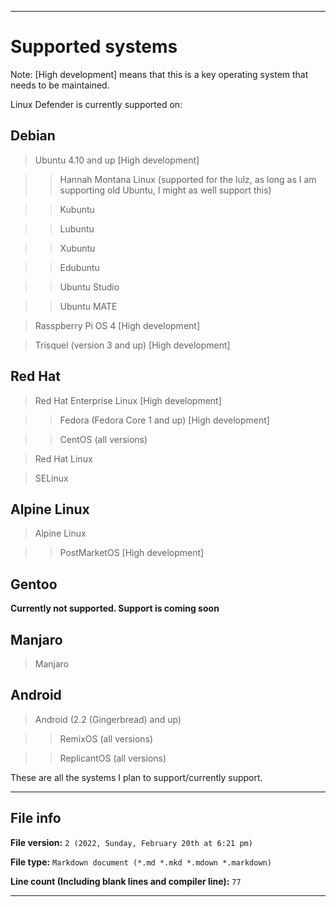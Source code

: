 
***

# Supported systems

Note: [High development] means that this is a key operating system that needs to be maintained.

Linux Defender is currently supported on:

## Debian

> Ubuntu 4.10 and up [High development]

> > Hannah Montana Linux (supported for the lulz, as long as I am supporting old Ubuntu, I might as well support this)

> > Kubuntu 

> > Lubuntu

> > Xubuntu

> > Edubuntu

> > Ubuntu Studio

> > Ubuntu MATE

> Rasspberry Pi OS 4 [High development]

> Trisquel (version 3 and up) [High development]

## Red Hat

> Red Hat Enterprise Linux [High development]

> > Fedora (Fedora Core 1 and up) [High development]

> > CentOS (all versions)

> Red Hat Linux

> SELinux

## Alpine Linux

> Alpine Linux

> > PostMarketOS [High development]

## Gentoo

**Currently not supported. Support is coming soon**

## Manjaro

> Manjaro

## Android

> Android (2.2 (Gingerbread) and up)

> > RemixOS (all versions)

> > ReplicantOS (all versions)

These are all the systems I plan to support/currently support.

***

## File info

**File version:** `2 (2022, Sunday, February 20th at 6:21 pm)`

**File type:** `Markdown document (*.md *.mkd *.mdown *.markdown)` 

**Line count (Including blank lines and compiler line):** `77`

***
